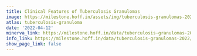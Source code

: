 ```yaml
---
title: Clinical Features of Tuberculosis Granulomas
image: https://milestone.hoff.in/assets/img/tuberculosis-granulomas-2022/features.jpg
atlas: tuberculosis-granuloma
date: '2022-04-12'
minerva_link: https://milestone.hoff.in/data/tuberculosis-granulomas-2022/features.html
info_link: https://milestone.hoff.in/data/tuberculosis-granulomas-2022/index.html
show_page_link: false
---
```

